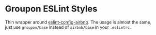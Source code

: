 # Groupon ESLint Styles

Thin wrapper around [eslint-config-airbnb](https://www.npmjs.com/package/eslint-config-airbnb).
The usage is almost the same, just use `groupon/base` instead of `airbnb/base` in your `.eslintrc`.
